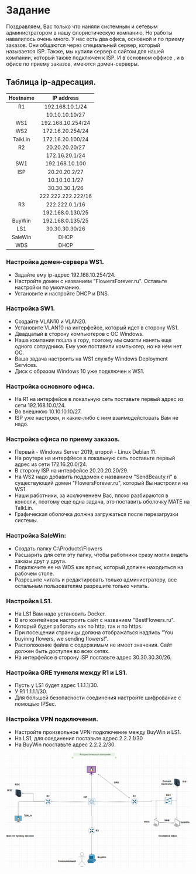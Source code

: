 # Задание
Поздравляем, Вас только что наняли системным и сетевым администратором в нашу флористическую компанию. Но работы навалилось очень много.
У нас есть два офиса, основной и по приему заказов. Они общаются через специальный сервер, который называется ISP.
Также, мы купили сервер с сайтом для нашей компании, который также подключен к ISP. 
И в основном оффисе , и в офисе по приему заказов, имеются домен-серверы.

## Таблица ip-адресация.
 | Hostname | IP address |
 |:-----------------:|:----------------------:|
 | R1 | 192.168.10.1/24|
 | | 10.10.10.10/27|
 | WS1 | 192.168.10.254/24 |
 | WS2 | 172.16.20.254/24|
 | TalkLin | 172.16.20.100/24 |
 | R2 | 20.20.20.20/27|
 | | 172.16.20.1/24|
 | SW1 | 192.168.10.100|
 | ISP | 20.20.20.2/27 
 | | 10.10.10.1/27|
 | | 30.30.30.1/26|
 | | 222.222.222.222/16|
 | R3 | 222.222.0.1/16|
 | | 192.168.0.130/25 |
 | BuyWin | 192.168.0.135/25 |
 | LS1 | 30.30.30.30/26 |
 | SaleWin | DHCP |
 | WDS | DHCP |
### Настройка домен-сервера WS1. 
  - Задайте ему ip-адрес 192.168.10.254/24. 
  - Настройте домен с названием "FlowersForever.ru". Оставьте настройки по умолчанию. 
  - Установите и настройте DHCP и DNS.
 
### Наcтройка SW1. 
  - Cоздайте VLAN10 и VLAN20. 
  - Установите VLAN10 на интерфейсе, который идет в сторону WS1. 
  - Двадцатый в сторону компьютеров с ОС Windows.
  - Наша компания пошла в гору, поэтому мы смогли нанять еще одного сотрудника. Ему уже поставили компьютер, но на нем нет ОС.
  - Ваша задача настроить на WS1 службу Windows Deployment Services. 
  - Диск с образом Windows 10 уже подключен к WS1. 

### Настройка основного офиса.
  - На R1 на интерфейсе в локальную сеть поставьте первый адрес из сети 192.168.10.0/24.
  - Во внешнюю 10.10.10.10/27. 
  - ISP уже настроен, и какие-либо с ним взаимодейстовать Вам не надо.

### Настройка офиса по приему заказов.  
 - Первый - Windows Server 2019, второй -  Linux Debian 11.
 - На роутере на интерфйесе в локальную сеть поставьте первый адрес из сети 172.16.20.0/24. 
 - В сторону ISP на интерфейсе 20.20.20.20/29.
 - На WS2 надо добавить поддомен с названием "SendBeauty.ri" в существующий домен "FlowersForever.ru", который Вы настроили на WS1.
 - Наши работники, за исключением Вас, плохо разбираются в консоли, поэтому еще одна задача, это поставить оболочку MATE на TalkLin.
 - Графическая оболочка должна загружаться после перезагрузки системы.

### Настройка SaleWin:
 - Создать папку C:\Products\Flowers 
 - Расшарить для сети эту папку, чтобы работники сразу могли видеть заказы друг у друга.
 - Подключите ее на WDS как ярлык, который должен находиться на рабочем столе. 
 - Разрешите читать и редактировать только администратору, все остальным пользователям разрешите только читать.

### Настройка LS1. 
 - На LS1 Вам надо установить Docker. 
 - В его контейнере настроить сайт с названием "BestFlowers.ru". 
 - Который будет работать как по http, так и по https.
 - При посещении страницы должна отображаться надпись "You buyinng flowers, we sending flowers!". 
 - Расположение файла с содержимым не имеет значения. Сайт должен быть доступен во всех сетях.
 - На интерфейсе в сторону ISP поставьте адрес 30.30.30.30/26.

 ### Настройка GRE туннеля между R1 и LS1. 
 - Пусть у LS1 будет адрес 1.1.1.1/30. 
 - У R1 1.1.1.1/30. 
 - Для большей безопасности соединения настройте шифрование с помощью IPSec.

### Настройка VPN подключения.
 - Настройте произвольное VPN-подключение между BuyWin и LS1.
 - На LS1, для соединения поставьте адрес 2.2.2.1/30
 - На BuyWin пооставьте адрес 2.2.2.2/30.









![image](https://github.com/1BABAYKA1/Offices/blob/main/топология.png)
